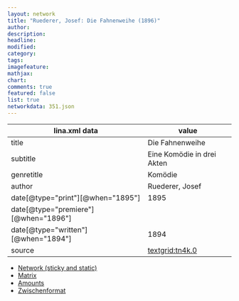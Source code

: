 ```yaml
---
layout: network
title: "Ruederer, Josef: Die Fahnenweihe (1896)"
author:
description:
headline:
modified:
category:
tags:
imagefeature: 
mathjax: 
chart: 
comments: true
featured: false
list: true
networkdata: 351.json
---
```

lina.xml data  | value
------------- | -------------
title|Die Fahnenweihe
subtitle|Eine Komödie in drei Akten
genretitle|Komödie
author|Ruederer, Josef
date[@type="print"][@when="1895"]|1895
date[@type="premiere"][@when="1896"]|
date[@type="written"][@when="1894"]|1894
source|[textgrid:tn4k.0](https://textgridlab.org/1.0/tgcrud-public/rest/textgrid:tn4k.0/data)



* [Network (sticky and static)](/linas/network351)
* [Matrix](/linas/matrix351)
* [Amounts](/linas/amount351)
* [Zwischenformat](/linas/lina351 )
